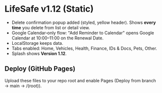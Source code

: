 # LifeSafe v1.12 (Static)

- Delete confirmation popup added (styled, yellow header). Shows **every time** you delete from list or detail view.
- Google Calendar‑only flow: "Add Reminder to Calendar" opens Google Calendar at 10:00–11:00 on the Renewal Date.
- LocalStorage keeps data.
- Tabs enabled: Home, Vehicles, Health, Finance, IDs & Docs, Pets, Other.
- Splash shows **Version 1.12**.

## Deploy (GitHub Pages)
Upload these files to your repo root and enable Pages (Deploy from branch → main → /(root)).
